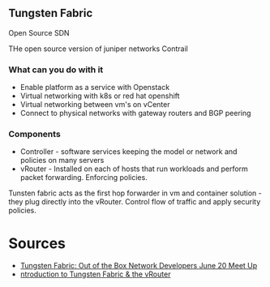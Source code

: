 ## Tungsten Fabric

Open Source SDN

THe open source version of juniper networks Contrail

### What can you do with it

* Enable platform as a service with Openstack
* Virtual networking with k8s or red hat openshift
* Virtual networking between vm's on vCenter
* Connect to physical networks with gateway routers and BGP peering

### Components

* Controller - software services keeping the model or network and policies on many servers
* vRouter - Installed on each of hosts that run workloads and perform packet forwarding. Enforcing policies.

Tunsten fabric acts as the first hop forwarder in vm and container solution - they plug directly into the vRouter.
Control flow of traffic and apply security policies.

# Sources

* [Tungsten Fabric: Out of the Box Network Developers June 20 Meet Up](https://www.youtube.com/watch?v=xVJhD_INHuc)
* [ntroduction to Tungsten Fabric & the vRouter](https://www.youtube.com/watch?v=5seP3HKBhAI)
